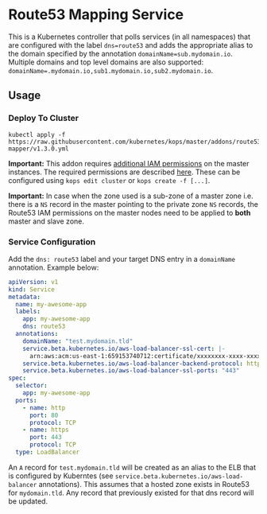 # Route53 Mapping Service

This is a Kubernetes controller that polls services (in all namespaces) that are
configured with the label `dns=route53` and adds the appropriate alias to the
domain specified by the annotation `domainName=sub.mydomain.io`. Multiple
domains and top level domains are also supported:
`domainName=.mydomain.io,sub1.mydomain.io,sub2.mydomain.io`.

## Usage

### Deploy To Cluster

```
kubectl apply -f https://raw.githubusercontent.com/kubernetes/kops/master/addons/route53-mapper/v1.3.0.yml
```

**Important:**
This addon requires [additional IAM permissions](../../docs/iam_roles.md) on the master instances.
The required permissions are described [here](https://github.com/wearemolecule/route53-kubernetes).
These can be configured using `kops edit cluster` or `kops create -f [...]`.

**Important:**
In case when the zone used is a sub-zone of a master zone i.e. there is a `NS` record in the master pointing to the private zone `NS` records, the Route53 IAM permissions on the master nodes need to be applied to **both** master and slave zone.

### Service Configuration

Add the `dns: route53` label and your target DNS entry in a `domainName`
annotation. Example below:

```yaml
apiVersion: v1
kind: Service
metadata:
  name: my-awesome-app
  labels:
    app: my-awesome-app
    dns: route53
  annotations:
    domainName: "test.mydomain.tld"
    service.beta.kubernetes.io/aws-load-balancer-ssl-cert: |-
      arn:aws:acm:us-east-1:659153740712:certificate/xxxxxxxx-xxxx-xxxx-xxxx-xxxxxxxxxxxx
    service.beta.kubernetes.io/aws-load-balancer-backend-protocol: http
    service.beta.kubernetes.io/aws-load-balancer-ssl-ports: "443"
spec:
  selector:
    app: my-awesome-app
  ports:
    - name: http
      port: 80
      protocol: TCP
    - name: https
      port: 443
      protocol: TCP
  type: LoadBalancer
```

An `A` record for `test.mydomain.tld` will be created as an alias to the ELB
that is configured by Kuberntes (see `service.beta.kubernetes.io/aws-load-
balancer` annotations). This assumes that a hosted zone exists in Route53 for
`mydomain.tld`. Any record that previously existed for that dns record will be
updated.



